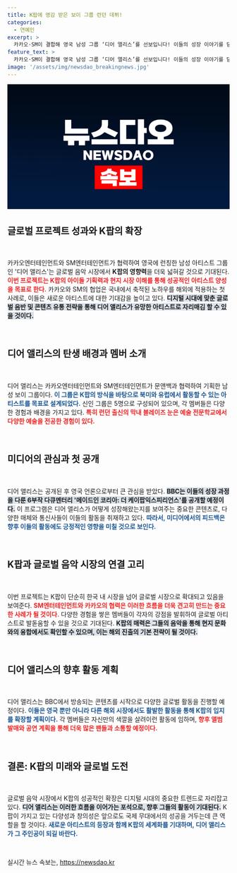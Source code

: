 ```yaml
---
title: K팝에 영감 받은 보이 그룹 런던 데뷔!
categories:
  - 연예인
excerpt: >
  카카오·SM이 결합해 영국 남성 그룹 ‘디어 앨리스’를 선보입니다! 이들의 성장 이야기를 담은 BBC 다큐멘터리와 함께 글로벌 음악 시장에 도전하는 그들의 매력을 놓치지 마세요!
feature_text: >
  카카오·SM이 결합해 영국 남성 그룹 ‘디어 앨리스’를 선보입니다! 이들의 성장 이야기를 담은 BBC 다큐멘터리와 함께 글로벌 음악 시장에 도전하는 그들의 매력을 놓치지 마세요!
image: '/assets/img/newsdao_breakingnews.jpg'
---
```


<p><img src="/assets/img/newsdao_breakingnews.jpg" alt="pcversion 속보" /></p>

<h2 data-ke-size="size26">글로벌 프로젝트 성과와 K팝의 확장</h2>

<p data-ke-size="size16">&nbsp;</p>

<p>카카오엔터테인먼트와 SM엔터테인먼트가 협력하여 영국에 런칭한 남성 아티스트 그룹인 '디어 앨리스'는 글로벌 음악 시장에서 <strong>K팝의 영향력</strong>을 더욱 넓혀갈 것으로 기대된다. <b><span style="color: #ee2323;">이번 프로젝트는 K팝의 아이돌 기획력과 현지 시장 이해를 통해 성공적인 아티스트 양성을 목표로 한다.</span></b> 카카오와 SM의 협업은 국내에서 축적된 노하우를 해외에 적용하는 첫 사례로, 이들은 새로운 아티스트에 대한 기대감을 높이고 있다. <b><span style="background-color: #21538527;">디지털 시대에 맞춘 글로벌 음반 및 콘텐츠 유통 전략을 통해 디어 앨리스가 유망한 아티스트로 자리매김 할 수 있을 것이다.</span></b></p>

<p data-ke-size="size16">&nbsp;</p>

<h2 data-ke-size="size26">디어 앨리스의 탄생 배경과 멤버 소개</h2>

<p data-ke-size="size16">&nbsp;</p>

<p>디어 앨리스는 카카오엔터테인먼트와 SM엔터테인먼트가 문앤백과 협력하여 기획한 남성 보이 그룹이다. <b><span style="color: #1a5490;">이 그룹은 K팝의 방식을 바탕으로 북미와 유럽에서 활동할 수 있는 아티스트를 목표로 설계되었다.</span></b> 신인 그룹은 5명으로 구성되어 있으며, 각 멤버들은 다양한 경험과 배경을 가지고 있다. <b><span style="color: #ee2323;">특히 런던 출신의 막내 블레이즈 눈은 예술 전문학교에서 다양한 예술을 전공한 경험이 있다.</span></b> </p>

<p data-ke-size="size16">&nbsp;</p>

<h2 data-ke-size="size26">미디어의 관심과 첫 공개</h2>

<p data-ke-size="size16">&nbsp;</p>

<p>디어 앨리스는 공개된 후 영국 언론으로부터 큰 관심을 받았다. <b><span style="background-color: #21538527;">BBC는 이들의 성장 과정을 다룬 6부작 다큐멘터리 '메이드인 코리아: 더 케이팝익스피리언스'를 공개할 예정이다.</span></b> 이 프로그램은 디어 앨리스가 어떻게 성장해왔는지를 보여주는 중요한 콘텐츠로, 다양한 매체와 통신사들이 이들의 활동을 취재하고 있다. <b><span style="color: #1a5490;">따라서, 미디어에서의 피드백은 향후 이들의 활동에도 긍정적인 영향을 미칠 것으로 보인다.</span></b></p>

<p data-ke-size="size16">&nbsp;</p>

<h2 data-ke-size="size26">K팝과 글로벌 음악 시장의 연결 고리</h2>

<p data-ke-size="size16">&nbsp;</p>

<p>이번 프로젝트는 K팝이 단순히 한국 내 시장을 넘어 글로벌 시장으로 확대되고 있음을 보여준다. <b><span style="color: #ee2323;">SM엔터테인먼트와 카카오의 협력은 이러한 흐름을 더욱 견고히 만드는 중요한 사례가 될 것이다.</span></b> 다양한 경험을 쌓은 멤버들이 각자의 강점을 발휘하여 글로벌 아티스트로 발돋움할 수 있을 것으로 기대된다. <b><span style="background-color: #21538527;">K팝의 매력은 그들의 음악을 통해 현지 문화와의 융합에서도 확인할 수 있으며, 이는 해외 진출의 기본 전략이 될 것이다.</span></b></p>

<p data-ke-size="size16">&nbsp;</p>

<h2 data-ke-size="size26">디어 앨리스의 향후 활동 계획</h2>

<p data-ke-size="size16">&nbsp;</p>

<p>디어 앨리스는 BBC에서 방송되는 콘텐츠를 시작으로 다양한 글로벌 활동을 진행할 예정이다. <b><span style="color: #1a5490;">이들은 영국 뿐만 아니라 다른 해외 시장에서도 활발한 활동을 통해 K팝의 입지를 확장할 계획이다.</span></b> 각 멤버들은 자신만의 색깔을 살려이런 활동에 임하며, <b><span style="color: #ee2323;">향후 앨범 발매와 공연 계획을 통해 더욱 많은 팬들과 소통할 예정이다.</span></b></p>

<p data-ke-size="size16">&nbsp;</p>

<h2 data-ke-size="size26">결론: K팝의 미래와 글로벌 도전</h2>

<p data-ke-size="size16">&nbsp;</p>

<p>글로벌 음악 시장에서 K팝의 성공적인 확장은 디지털 시대의 중요한 트렌드로 자리잡고 있다. <b><span style="background-color: #21538527;">디어 앨리스는 이러한 흐름을 이어가는 포석으로, 향후 그들의 활동이 기대된다.</span></b> K팝이 가지고 있는 다양성과 창의성은 앞으로도 국제 무대에서의 성공을 거두는데 큰 역할을 할 것이다. <b><span style="color: #1a5490;">새로운 아티스트의 등장과 함께 K팝의 세계화를 기대하며, 디어 앨리스가 그 주인공이 되길 바란다.</span></b></p>

<p data-ke-size="size16">&nbsp;</p>
실시간 뉴스 속보는, <a href="https://newsdao.kr" rel="dofollow">https://newsdao.kr</a>


